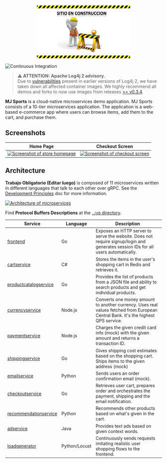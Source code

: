 <p align="center">
<img src="src/frontend/static/icons/maxresdefault.jpg" width="300" alt="Online Boutique" />
  
</p>


![Continuous Integration](https://github.com/GoogleCloudPlatform/microservices-demo/workflows/Continuous%20Integration%20-%20Main/Release/badge.svg)

> **⚠ ATTENTION: Apache Log4j 2 advisory.**  
> Due to [vulnerabilities](https://cloud.google.com/log4j2-security-advisory) present in earlier versions
> of Log4j 2, we have taken down all affected container images. We highly recommend all demos and forks to now
> use images from releases [>= v0.3.4](https://github.com/GoogleCloudPlatform/microservices-demo/releases).

**MJ Sports** is a cloud-native microservices demo application.
MJ Sports consists of a 10-tier microservices application. The application is a
web-based e-commerce app where users can browse items,
add them to the cart, and purchase them.

## Screenshots

| Home Page                                                                                                         | Checkout Screen                                                                                                    |
| ----------------------------------------------------------------------------------------------------------------- | ------------------------------------------------------------------------------------------------------------------ |
| [![Screenshot of store homepage](.docs/img/maxresdefault.jpg)](.docs/img/maxresdefault.jpg) | [![Screenshot of checkout screen](.docs/img/maxresdefault.jpg)](.docs/img/maxresdefault.jpg) |

## Architecture

**Trabajo Obligatorio (Editar luego)** is composed of 11 microservices written in different
languages that talk to each other over gRPC. See the [Development Principles](/docs/development-principles.md) doc for more information.

[![Architecture of
microservices](./docs/img/architecture-diagram.png)](./docs/img/architecture-diagram.png)

Find **Protocol Buffers Descriptions** at the [`./pb` directory](./pb).

| Service                                              | Language      | Description                                                                                                                       |
| ---------------------------------------------------- | ------------- | --------------------------------------------------------------------------------------------------------------------------------- |
| [frontend](./src/frontend)                           | Go            | Exposes an HTTP server to serve the website. Does not require signup/login and generates session IDs for all users automatically. |
| [cartservice](./src/cartservice)                     | C#            | Stores the items in the user's shopping cart in Redis and retrieves it.                                                           |
| [productcatalogservice](./src/productcatalogservice) | Go            | Provides the list of products from a JSON file and ability to search products and get individual products.                        |
| [currencyservice](./src/currencyservice)             | Node.js       | Converts one money amount to another currency. Uses real values fetched from European Central Bank. It's the highest QPS service. |
| [paymentservice](./src/paymentservice)               | Node.js       | Charges the given credit card info (mock) with the given amount and returns a transaction ID.                                     |
| [shippingservice](./src/shippingservice)             | Go            | Gives shipping cost estimates based on the shopping cart. Ships items to the given address (mock)                                 |
| [emailservice](./src/emailservice)                   | Python        | Sends users an order confirmation email (mock).                                                                                   |
| [checkoutservice](./src/checkoutservice)             | Go            | Retrieves user cart, prepares order and orchestrates the payment, shipping and the email notification.                            |
| [recommendationservice](./src/recommendationservice) | Python        | Recommends other products based on what's given in the cart.                                                                      |
| [adservice](./src/adservice)                         | Java          | Provides text ads based on given context words.                                                                                   |
| [loadgenerator](./src/loadgenerator)                 | Python/Locust | Continuously sends requests imitating realistic user shopping flows to the frontend.                                              |
